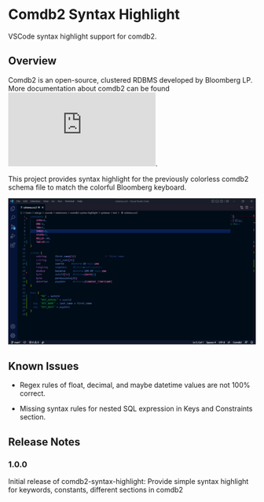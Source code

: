 # Comdb2 Syntax Highlight

VSCode syntax highlight support for comdb2.

## Overview

Comdb2 is an open-source, clustered RDBMS developed by Bloomberg LP. More documentation
about comdb2 can be found ![here](https://bloomberg.github.io/comdb2/overview_home.html).

This project provides syntax highlight for the previously colorless comdb2 schema
file to match the colorful Bloomberg keyboard.

![](images/comdb2-syntax-highlight.png)

## Known Issues

- Regex rules of float, decimal, and maybe datetime values are not 100% correct.

- Missing syntax rules for nested SQL expression in Keys and Constraints section.

## Release Notes

### 1.0.0

Initial release of comdb2-syntax-highlight: Provide simple syntax highlight for
keywords, constants, different sections in comdb2
